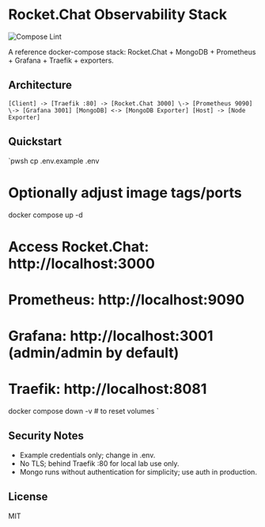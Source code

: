 # Rocket.Chat Observability Stack

![Compose Lint](https://github.com/Canepro/rocketchat-observability/actions/workflows/compose-lint.yml/badge.svg?branch=main)

A reference docker-compose stack: Rocket.Chat + MongoDB + Prometheus + Grafana + Traefik + exporters.

## Architecture

`
[Client] -> [Traefik :80] -> [Rocket.Chat 3000]
                         \-> [Prometheus 9090]
                         \-> [Grafana 3001]
[MongoDB] <-> [MongoDB Exporter]
[Host] -> [Node Exporter]
`

## Quickstart
`pwsh
cp .env.example .env
# Optionally adjust image tags/ports

docker compose up -d
# Access Rocket.Chat: http://localhost:3000
# Prometheus: http://localhost:9090
# Grafana: http://localhost:3001 (admin/admin by default)
# Traefik: http://localhost:8081

docker compose down -v  # to reset volumes
`

## Security Notes
- Example credentials only; change in .env.
- No TLS; behind Traefik :80 for local lab use only.
- Mongo runs without authentication for simplicity; use auth in production.

## License
MIT